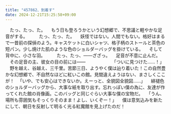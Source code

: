 ```yaml
---
title: "457862、到着す"
date: 2024-12-21T15:25:58+09:00
---
```

　たっ、たっ、た。
　もう日も登ろうかという幻想郷で、不思議と軽やかな足音がする。
　
　たっ、たっ、た。
　妖怪ではない。人間でもない。格好はまるで一昔前の探偵のよう。キャスケットに白いシャツ、格子柄のストールと茶色の短パン。少し焼けた肌のような色のショルダーバッグを掛けている。
　そして背中に、小さな羽。
　
　たっ、たっ、――ざざっ。
　足音が不意に止んだ。
　その足音の主、彼女の目の前には――
　
　
　
　
　「ついに見つけた……！」
　野を越え、谷越え、三千里。苦節三日、ようやく僕は辿り着いた！この自然豊かな幻想郷で、不自然なほどに紅いこの館。見間違えようはない、まさしくここが！
　「いや、でも安心はできないか。えーっと、全貌図全貌図……」
　緋褪色のショルダーバッグから、大事な紙を取り出す。忘れっぽい僕の為に、友達が作ってくれた館の肖像画。このバッグと同じぐらい大事な僕の宝物だ。
　「うん、場所も雰囲気もそっくりそのまま！よし、いくぞー！」
　僕は意気込みを新たにして、朝日を反射して明るく光る紅魔館を見上げたのだ！
　

